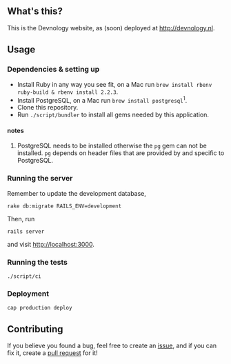 ## What's this?
This is the Devnology website, as (soon) deployed at <http://devnology.nl>.

## Usage


### Dependencies & setting up
- Install Ruby in any way you see fit, on a Mac run `brew install rbenv ruby-build & rbenv install 2.2.3`.
- Install PostgreSQL, on a Mac run `brew install postgresql`<sup>1</sup>.
- Clone this repository.
- Run `./script/bundler` to install all gems needed by this application.

#### notes

1. PostgreSQL needs to be installed otherwise the `pg` gem can not be installed. `pg` depends on header files that are provided by and specific to PostgreSQL.

### Running the server
Remember to update the development database,

    rake db:migrate RAILS_ENV=development

Then, run

    rails server

and visit <http://localhost:3000>.


### Running the tests

    ./script/ci

### Deployment

    cap production deploy


## Contributing
If you believe you found a bug, feel free to create an [issue](https://github.com/devnology/website/issues), and if you can fix it, create a [pull request](https://help.github.com/articles/creating-a-pull-request/) for it!
